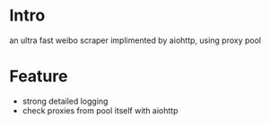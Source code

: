 # Intro

an ultra fast weibo scraper implimented by aiohttp, using proxy pool

# Feature

- strong detailed logging
- check proxies from pool itself with aiohttp

